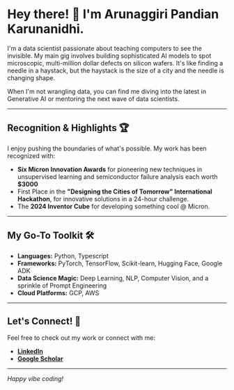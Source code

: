 # Hey there! 👋 I'm Arunaggiri Pandian Karunanidhi.

I'm a data scientist passionate about teaching computers to see the invisible. My main gig involves building sophisticated AI models to spot microscopic, multi-million dollar defects on silicon wafers. It's like finding a needle in a haystack, but the haystack is the size of a city and the needle is changing shape.

When I'm not wrangling data, you can find me diving into the latest in Generative AI or mentoring the next wave of data scientists.

---

## **Recognition & Highlights** 🏆
I enjoy pushing the boundaries of what's possible. My work has been recognized with:
- **Six Micron Innovation Awards** for pioneering new techniques in unsupervised learning and semiconductor failure analysis each worth **$3000**
- First Place in the **"Designing the Cities of Tomorrow" International Hackathon**, for innovative solutions in a 24-hour challenge.
- The **2024 Inventor Cube** for developing something cool @ Micron.

---

## **My Go-To Toolkit** 🛠️
- **Languages:** Python, Typescript
- **Frameworks:** PyTorch, TensorFlow, Scikit-learn, Hugging Face, Google ADK
- **Data Science Magic:** Deep Learning, NLP, Computer Vision, and a sprinkle of Prompt Engineering
- **Cloud Platforms:** GCP, AWS

---

## **Let's Connect!** 🔗

Feel free to check out my work or connect with me:
- [**LinkedIn**](https://www.linkedin.com/in/arunaggiri-pandian-karunanidhi/)
- [**Google Scholar**](https://scholar.google.com/citations?user=your_scholar_id)

---

*Happy vibe coding!*
